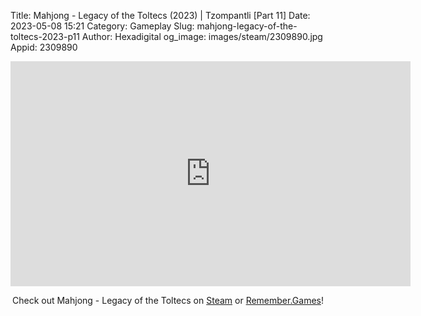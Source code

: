 Title: Mahjong - Legacy of the Toltecs (2023) | Tzompantli [Part 11]
Date: 2023-05-08 15:21
Category: Gameplay
Slug: mahjong-legacy-of-the-toltecs-2023-p11
Author: Hexadigital
og_image: images/steam/2309890.jpg
Appid: 2309890

<center><iframe src="https://www.youtube.com/embed/e-oCpC665ug?feature=oembed" allow="accelerometer; autoplay; encrypted-media; gyroscope; picture-in-picture" width="640" height="360" frameborder="0"></iframe>

Check out Mahjong - Legacy of the Toltecs on [Steam](https://store.steampowered.com/app/2309890/?curator_clanid=34633900) or [Remember.Games](https://remember.games/game/7725/mahjong-legacy-of-the-toltecs/)!</center>